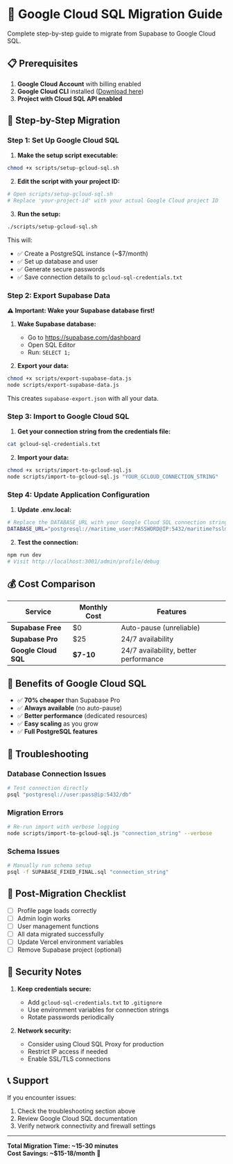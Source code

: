 # 🚀 Google Cloud SQL Migration Guide

Complete step-by-step guide to migrate from Supabase to Google Cloud SQL.

## 📋 Prerequisites

1. **Google Cloud Account** with billing enabled
2. **Google Cloud CLI** installed ([Download here](https://cloud.google.com/sdk/docs/install))
3. **Project with Cloud SQL API enabled**

## 🎯 Step-by-Step Migration

### Step 1: Set Up Google Cloud SQL

1. **Make the setup script executable:**
```bash
chmod +x scripts/setup-gcloud-sql.sh
```

2. **Edit the script with your project ID:**
```bash
# Open scripts/setup-gcloud-sql.sh
# Replace 'your-project-id' with your actual Google Cloud project ID
```

3. **Run the setup:**
```bash
./scripts/setup-gcloud-sql.sh
```

This will:
- ✅ Create a PostgreSQL instance (~$7/month)
- ✅ Set up database and user
- ✅ Generate secure passwords
- ✅ Save connection details to `gcloud-sql-credentials.txt`

### Step 2: Export Supabase Data

**⚠️ Important: Wake your Supabase database first!**

1. **Wake Supabase database:**
   - Go to https://supabase.com/dashboard
   - Open SQL Editor
   - Run: `SELECT 1;`

2. **Export your data:**
```bash
chmod +x scripts/export-supabase-data.js
node scripts/export-supabase-data.js
```

This creates `supabase-export.json` with all your data.

### Step 3: Import to Google Cloud SQL

1. **Get your connection string from the credentials file:**
```bash
cat gcloud-sql-credentials.txt
```

2. **Import your data:**
```bash
chmod +x scripts/import-to-gcloud-sql.js
node scripts/import-to-gcloud-sql.js "YOUR_GCLOUD_CONNECTION_STRING"
```

### Step 4: Update Application Configuration

1. **Update .env.local:**
```bash
# Replace the DATABASE_URL with your Google Cloud SQL connection string
DATABASE_URL="postgresql://maritime_user:PASSWORD@IP:5432/maritime?sslmode=require"
```

2. **Test the connection:**
```bash
npm run dev
# Visit http://localhost:3001/admin/profile/debug
```

## 💰 Cost Comparison

| Service | Monthly Cost | Features |
|---------|--------------|----------|
| **Supabase Free** | $0 | Auto-pause (unreliable) |
| **Supabase Pro** | $25 | 24/7 availability |
| **Google Cloud SQL** | **$7-10** | 24/7 availability, better performance |

## 🎯 Benefits of Google Cloud SQL

- ✅ **70% cheaper** than Supabase Pro
- ✅ **Always available** (no auto-pause)
- ✅ **Better performance** (dedicated resources)
- ✅ **Easy scaling** as you grow
- ✅ **Full PostgreSQL features**

## 🔧 Troubleshooting

### Database Connection Issues
```bash
# Test connection directly
psql "postgresql://user:pass@ip:5432/db"
```

### Migration Errors
```bash
# Re-run import with verbose logging
node scripts/import-to-gcloud-sql.js "connection_string" --verbose
```

### Schema Issues
```bash
# Manually run schema setup
psql -f SUPABASE_FIXED_FINAL.sql "connection_string"
```

## 🎉 Post-Migration Checklist

- [ ] Profile page loads correctly
- [ ] Admin login works
- [ ] User management functions
- [ ] All data migrated successfully
- [ ] Update Vercel environment variables
- [ ] Remove Supabase project (optional)

## 🔐 Security Notes

1. **Keep credentials secure:**
   - Add `gcloud-sql-credentials.txt` to `.gitignore`
   - Use environment variables for connection strings
   - Rotate passwords periodically

2. **Network security:**
   - Consider using Cloud SQL Proxy for production
   - Restrict IP access if needed
   - Enable SSL/TLS connections

## 📞 Support

If you encounter issues:
1. Check the troubleshooting section above
2. Review Google Cloud SQL documentation
3. Verify network connectivity and firewall settings

---

**Total Migration Time: ~15-30 minutes**  
**Cost Savings: ~$15-18/month** 🎯